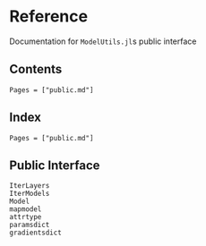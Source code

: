 # Reference

Documentation for `ModelUtils.jl`s public interface

## Contents

```@contents
Pages = ["public.md"]
```

## Index

```@index
Pages = ["public.md"]
```

## Public Interface

```@docs
IterLayers
IterModels
Model
mapmodel
attrtype
paramsdict
gradientsdict
```